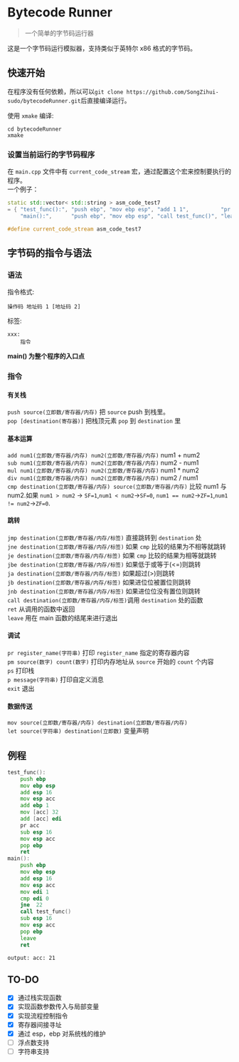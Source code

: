 # Bytecode Runner

> 一个简单的字节码运行器

这是一个字节码运行模拟器，支持类似于英特尔 x86 格式的字节码。

## 快速开始

在程序没有任何依赖，所以可以`git clone https://github.com/SongZihui-sudo/bytecodeRunner.git`后直接编译运行。

使用 `xmake` 编译:

```
cd bytecodeRunner
xmake
```

### 设置当前运行的字节码程序

在 `main.cpp` 文件中有 `current_code_stream` 宏，通过配置这个宏来控制要执行的程序。  
一个例子：

```c++
static std::vector< std::string > asm_code_test7
= { "test_func():", "push ebp", "mov ebp esp", "add 1 1",          "pr acc", "ret",
    "main():",      "push ebp", "mov ebp esp", "call test_func()", "leave",  "ret" };

#define current_code_stream asm_code_test7
```

## 字节码的指令与语法

### 语法

指令格式:

```
操作码 地址码 1 [地址码 2]
```

标签:

```
xxx:
    指令
```

**main() 为整个程序的入口点**

### 指令

#### 有关栈

`push source(立即数/寄存器/内存)` 把 `source` push 到栈里。  
`pop [destination(寄存器)]` 把栈顶元素 `pop` 到 `destination` 里

#### 基本运算

`add num1(立即数/寄存器/内存) num2(立即数/寄存器/内存)` num1 + num2  
`sub num1(立即数/寄存器/内存) num2(立即数/寄存器/内存)` num2 - num1  
`mul num1(立即数/寄存器/内存) num2(立即数/寄存器/内存)` num1 \* num2  
`div num1(立即数/寄存器/内存) num2(立即数/寄存器/内存)` num2 / num1  
`cmp destination(立即数/寄存器/内存) source(立即数/寄存器/内存)` 比较 num1 与 num2.如果 `num1 > num2` -> `SF=1`,`num1 < num2`->`SF=0`, `num1 == num2`->`ZF=1`,`num1 != num2`->`ZF=0`.

#### 跳转

`jmp destination(立即数/寄存器/内存/标签)` 直接跳转到 `destination` 处  
`jne destination(立即数/寄存器/内存/标签)` 如果 `cmp` 比较的结果为不相等就跳转  
`je destination(立即数/寄存器/内存/标签)` 如果 `cmp` 比较的结果为相等就跳转  
`jbe destination(立即数/寄存器/内存/标签)` 如果低于或等于(<=)则跳转  
`ja destination(立即数/寄存器/内存/标签)` 如果超过(>)则跳转  
`jb destination(立即数/寄存器/内存/标签)` 如果进位位被置位则跳转  
`jnb destination(立即数/寄存器/内存/标签)` 如果进位位没有置位则跳转  
`call destination(立即数/寄存器/内存/标签)`调用 `destination` 处的函数  
`ret` 从调用的函数中返回  
`leave` 用在 main 函数的结尾来进行退出

#### 调试

`pr register_name(字符串)` 打印 `register_name` 指定的寄存器内容  
`pm source(数字) count(数字)` 打印内存地址从 `source` 开始的 `count` 个内容  
`ps` 打印栈  
`p message(字符串)` 打印自定义消息  
`exit` 退出

#### 数据传送

`mov source(立即数/寄存器/内存) destination(立即数/寄存器/内存)`  
`let source(字符串) destination(立即数)` 变量声明

## 例程

```asm
test_func():
    push ebp
    mov ebp esp
    add esp 16
    mov esp acc
    add ebp 1
    mov [acc] 32
    add [acc] edi
    pr acc
    sub esp 16
    mov esp acc
    pop ebp
    ret
main():
    push ebp
    mov ebp esp
    add esp 16
    mov esp acc
    mov edi 1
    cmp edi 0
    jne  22
    call test_func()
    sub esp 16
    mov esp acc
    pop ebp
    leave
    ret
```

```
output: acc: 21
```

## TO-DO

- [x] 通过栈实现函数
- [x] 实现函数参数传入与局部变量
- [x] 实现流程控制指令
- [x] 寄存器间接寻址
- [x] 通过 esp，ebp 对系统栈的维护
- [ ] 浮点数支持
- [ ] 字符串支持
